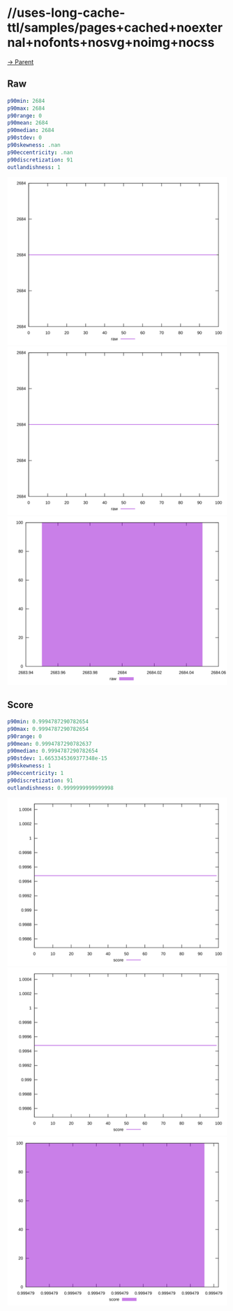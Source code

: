 
# //uses-long-cache-ttl/samples/pages+cached+noexternal+nofonts+nosvg+noimg+nocss

[→ Parent](../..)


## Raw


```yaml
p90min: 2684
p90max: 2684
p90range: 0
p90mean: 2684
p90median: 2684
p90stdev: 0
p90skewness: .nan
p90eccentricity: .nan
p90discretization: 91
outlandishness: 1

```

![PLOT: raw-values](./raw/values.svg)![PLOT: raw-sorted](./raw/sorted.svg)![PLOT: raw-histogram](./raw/histogram.svg)
## Score


```yaml
p90min: 0.9994787290782654
p90max: 0.9994787290782654
p90range: 0
p90mean: 0.9994787290782637
p90median: 0.9994787290782654
p90stdev: 1.6653345369377348e-15
p90skewness: 1
p90eccentricity: 1
p90discretization: 91
outlandishness: 0.9999999999999998

```

![PLOT: score-values](./score/values.svg)![PLOT: score-sorted](./score/sorted.svg)![PLOT: score-histogram](./score/histogram.svg)